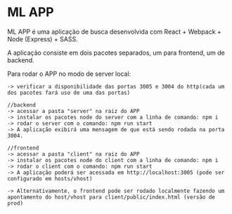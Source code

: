 ML APP
==================

ML APP é uma aplicação de busca desenvolvida com React + Webpack + Node (Express) + SASS.

A aplicação consiste em dois pacotes separados, um para frontend, um de backend.

Para rodar o APP no modo de server local:
	
	-> verificar a disponibilidade das portas 3005 e 3004 do http(cada um dos pacotes fará uso de uma das portas)

	//backend
	-> acessar a pasta "server" na raiz do APP
	-> instalar os pacotes node do server com a linha de comando: npm i
	-> rodar o server com o comando: npm run start
	-> A aplicação exibirá uma mensagem de que está sendo rodada na porta 3004.

	//frontend
	-> acessar a pasta "client" na raiz do APP
	-> instalar os pacotes node do client com a linha de comando: npm i
	-> rodar o client com o comando: npm run start
	-> A aplicação poderá ser acessada em http://localhost:3005 (pode ser configurado em hosts/vhost)

	-> Alternativamente, o frontend pode ser rodado localmente fazendo um apontamento do host/vhost para client/public/index.html (versão de prod)